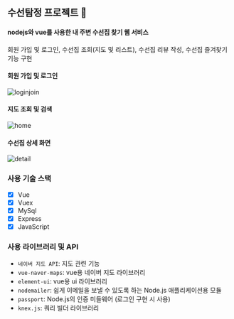 ## 수선탐정 프로젝트 🔎
#### nodejs와 vue를 사용한 내 주변 수선집 찾기 웹 서비스
회원 가입 및 로그인, 수선집 조회(지도 및 리스트), 수선집 리뷰 작성, 수선집 즐겨찾기 기능 구현

#### 회원 가입 및 로그인

![loginjoin](https://github.com/klloo/react-ts-slack-clonecoding-sleact/assets/53117014/7f0ca515-13de-4773-86c3-a8140db5e764)

#### 지도 조회 및 검색

![home](https://github.com/klloo/react-ts-slack-clonecoding-sleact/assets/53117014/c25ff8d3-7c9a-4a39-b0ac-bd48064ee594)

#### 수선집 상세 화면

![detail](https://github.com/klloo/react-ts-slack-clonecoding-sleact/assets/53117014/ca217f1d-dcfa-414c-8878-66eee736f63d)

### 사용 기술 스택
- [x] Vue
- [x] Vuex
- [x] MySql
- [x] Express
- [x] JavaScript

### 사용 라이브러리 및 API
- `네이버 지도 API`: 지도 관련 기능 
- `vue-naver-maps`: vue용 네이버 지도 라이브러리
- `element-ui`: vue용 ui 라이브러리
- `nodemailer`: 쉽게 이메일을 보낼 수 있도록 하는 Node.js 애플리케이션용 모듈
- `passport`: Node.js의 인증 미들웨어 (로그인 구현 시 사용)
- `knex.js`: 쿼리 빌더 라이브러리

